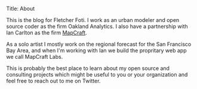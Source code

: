 Title: About

This is the blog for Fletcher Foti.  I work as an urban modeler and open source coder as the firm Oakland Analytics.  I also have a partnership with Ian Carlton as the firm [MapCraft](http://mapcraft.io).

As a solo artist I mostly work on the regional forecast for the San Francisco Bay Area, and when I'm working with Ian we build the propritary web app we call MapCraft Labs.

This is probably the best place to learn about my open source and consulting projects which might be useful to you or your organization and feel free to reach out to me on Twitter.